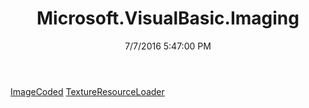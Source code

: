 ﻿---
title: Microsoft.VisualBasic.Imaging
date: 7/7/2016 5:47:00 PM
---

[ImageCoded](T-Microsoft.VisualBasic.Imaging.ImageCoded.html)
[TextureResourceLoader](T-Microsoft.VisualBasic.Imaging.TextureResourceLoader.html)
